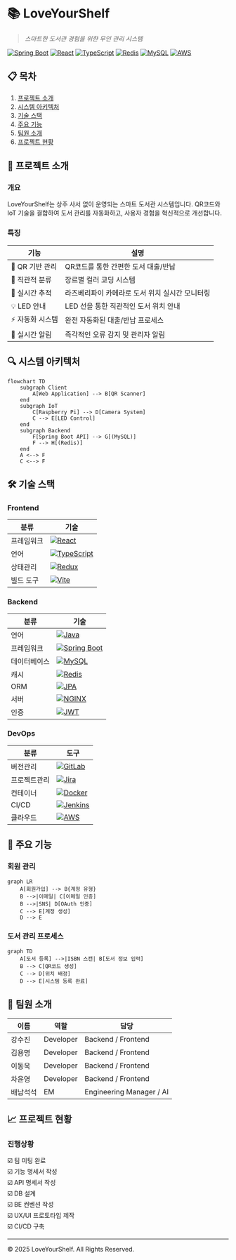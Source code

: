 # 📚 LoveYourShelf
> *스마트한 도서관 경험을 위한 무인 관리 시스템*

[![Spring Boot](https://img.shields.io/badge/Spring%20Boot-6DB33F?style=flat-square&logo=Spring%20Boot&logoColor=white)](/) 
[![React](https://img.shields.io/badge/React-61DAFB?style=flat-square&logo=React&logoColor=black)](/)
[![TypeScript](https://img.shields.io/badge/TypeScript-3178C6?style=flat-square&logo=TypeScript&logoColor=white)](/)
[![Redis](https://img.shields.io/badge/Redis-DC382D?style=flat-square&logo=Redis&logoColor=white)](/)
[![MySQL](https://img.shields.io/badge/MySQL-4479A1?style=flat-square&logo=MySQL&logoColor=white)](/)
[![AWS](https://img.shields.io/badge/AWS-232F3E?style=flat-square&logo=Amazon%20AWS&logoColor=white)](/)

## 📋 목차
1. [프로젝트 소개](#-프로젝트-소개)
2. [시스템 아키텍처](#-시스템-아키텍처)
3. [기술 스택](#-기술-스택)
4. [주요 기능](#-주요-기능)
5. [팀원 소개](#-팀원-소개)
6. [프로젝트 현황](#-프로젝트-현황)

## 🎯 프로젝트 소개

### 개요
LoveYourShelf는 상주 사서 없이 운영되는 스마트 도서관 시스템입니다. QR코드와 IoT 기술을 결합하여 도서 관리를 자동화하고, 사용자 경험을 혁신적으로 개선합니다.

### 특징
| 기능 | 설명 |
|------|------|
| 📱 QR 기반 관리 | QR코드를 통한 간편한 도서 대출/반납 |
| 🎨 직관적 분류 | 장르별 컬러 코딩 시스템 |
| 📸 실시간 추적 | 라즈베리파이 카메라로 도서 위치 실시간 모니터링 |
| 💡 LED 안내 | LED 선을 통한 직관적인 도서 위치 안내 |
| ⚡ 자동화 시스템 | 완전 자동화된 대출/반납 프로세스 |
| 🔔 실시간 알림 | 즉각적인 오류 감지 및 관리자 알림 |




## 🔍 시스템 아키텍처
```mermaid
flowchart TD
    subgraph Client
        A[Web Application] --> B[QR Scanner]
    end
    subgraph IoT
        C[Raspberry Pi] --> D[Camera System]
        C --> E[LED Control]
    end
    subgraph Backend
        F[Spring Boot API] --> G[(MySQL)]
        F --> H[(Redis)]
    end
    A <--> F
    C <--> F
```

## 🛠 기술 스택

### Frontend
| 분류         | 기술                                                                                                             |
|--------------|------------------------------------------------------------------------------------------------------------------|
| 프레임워크   | [![React](https://img.shields.io/badge/React-61DAFB?style=flat-square&logo=React&logoColor=black)](/)           |
| 언어         | [![TypeScript](https://img.shields.io/badge/TypeScript-3178C6?style=flat-square&logo=TypeScript&logoColor=white)](/) |
| 상태관리     | [![Redux](https://img.shields.io/badge/Redux-764ABC?style=flat-square&logo=Redux&logoColor=white)](/)           |
| 빌드 도구    | [![Vite](https://img.shields.io/badge/Vite-646CFF?style=flat-square&logo=Vite&logoColor=white)](/)             |

### Backend
| 분류         | 기술                                                                                                               |
|--------------|--------------------------------------------------------------------------------------------------------------------|
| 언어         | [![Java](https://img.shields.io/badge/Java-007396?style=flat-square&logo=Java&logoColor=white)](/)                 |
| 프레임워크   | [![Spring Boot](https://img.shields.io/badge/Spring%20Boot-6DB33F?style=flat-square&logo=Spring%20Boot&logoColor=white)](/) |
| 데이터베이스 | [![MySQL](https://img.shields.io/badge/MySQL-4479A1?style=flat-square&logo=MySQL&logoColor=white)](/)             |
| 캐시         | [![Redis](https://img.shields.io/badge/Redis-DC382D?style=flat-square&logo=Redis&logoColor=white)](/)             |
| ORM          | [![JPA](https://img.shields.io/badge/JPA-6DB33F?style=flat-square&logo=Hibernate&logoColor=white)](/)             |
| 서버         | [![NGINX](https://img.shields.io/badge/NGINX-009639?style=flat-square&logo=NGINX&logoColor=white)](/)             |
| 인증         | [![JWT](https://img.shields.io/badge/JWT-000000?style=flat-square&logo=JSON%20Web%20Tokens&logoColor=white)](/)   |

### DevOps
| 분류         | 도구                                                                                                             |
|--------------|------------------------------------------------------------------------------------------------------------------|
| 버전관리     | [![GitLab](https://img.shields.io/badge/GitLab-FC6D26?style=flat-square&logo=GitLab&logoColor=white)](/)         |
| 프로젝트관리 | [![Jira](https://img.shields.io/badge/Jira-0052CC?style=flat-square&logo=Jira&logoColor=white)](/)              |
| 컨테이너     | [![Docker](https://img.shields.io/badge/Docker-2496ED?style=flat-square&logo=Docker&logoColor=white)](/)         |
| CI/CD        | [![Jenkins](https://img.shields.io/badge/Jenkins-D24939?style=flat-square&logo=Jenkins&logoColor=white)](/)     |
| 클라우드     | [![AWS](https://img.shields.io/badge/AWS-232F3E?style=flat-square&logo=Amazon%20AWS&logoColor=white)](/)        |



## 💫 주요 기능

### 회원 관리
```mermaid
graph LR
    A[회원가입] --> B{계정 유형}
    B -->|이메일| C[이메일 인증]
    B -->|SNS| D[OAuth 인증]
    C --> E[계정 생성]
    D --> E
```

### 도서 관리 프로세스
```mermaid
graph TD
    A[도서 등록] -->|ISBN 스캔| B[도서 정보 입력]
    B --> C[QR코드 생성]
    C --> D[위치 배정]
    D --> E[시스템 등록 완료]
```

## 👥 팀원 소개

| 이름 | 역할 | 담당 |
|------|------|------|
| 강수진 | Developer | Backend / Frontend |
| 김용명 | Developer | Backend / Frontend |
| 이동욱 | Developer | Backend / Frontend |
| 차윤영 | Developer | Backend / Frontend |
| 배남석석 | EM | Engineering Manager / AI |

## 📈 프로젝트 현황

### 진행상황
☑️ 팀 미팅 완료  
☑️ 기능 명세서 작성  
☑️ API 명세서 작성  
☑️ DB 설계  
☑️ BE 컨벤션 작성  
☑️ UX/UI 프로토타입 제작  
☑️ CI/CD 구축


---
© 2025 LoveYourShelf. All Rights Reserved.